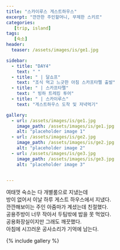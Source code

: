 ```yaml
---
title: "스카이루스 게스트하우스"
excerpt: "깐깐한 주인할머니, 무제한 스키르"
categories:
   [trip, island]
tags:
   [숙소]
header:
  teaser: /assets/images/is/ge1.jpg

sidebar:
  - title: "DAY4"
    text: " "
  - title: " | 달쇼프"
    text: "조식 먹고 느긋한 아침 스카프타펠 출발"
  - title: " | 스카프타펠"
    text: " 빙하 트레킹 투어"
  - title: " | 스카이루스"
    text: "게스트하우스 도착 및 저녁먹기"

gallery:
  - url: /assets/images/is/ge1.jpg
    image_path: /assets/images/is/ge1.jpg
    alt: "placeholder image 1"
  - url: /assets/images/is/ge2.jpg
    image_path: /assets/images/is/ge2.jpg
    alt: "placeholder image 2"
  - url: /assets/images/is/ge3.jpg
    image_path: /assets/images/is/ge3.jpg
    alt: "placeholder image 3"


---
```


여태껏 숙소는 다 개별룸으로 지냈는데  
방이 없어서 이날 하루 게스트 하우스에서 지냈다.  
깐깐해보이는 주인 아줌마가 계셨는데 친절했다.  
공용주방이 너무 작아서 두팀밖에 밥을 못 먹었다.  
공용화장실이지만 그래도 깨끗했다.  
아침에 시끄러운 공사소리가 기억에 남는다.  

{% include gallery  %}
